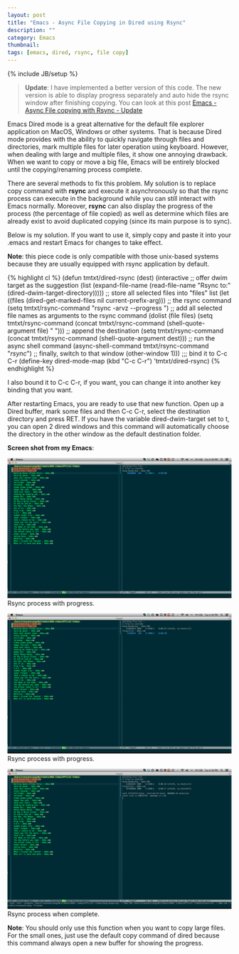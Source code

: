 ```yaml
---
layout: post
title: "Emacs - Async File Copying in Dired using Rsync"
description: ""
category: Emacs
thumbnail: 
tags: [emacs, dired, rsync, file copy]
---
```

{% include JB/setup %}

> **Update**: I have implemented a better version of this code. The new version is
> able to display progress separately and auto hide the rsync window after
> finishing copying. You can look at this post
> [Emacs - Async File copying with Rsync - Update](/2013/04/06/emacs-async-file-copying-with-rsync-update/)

Emacs Dired mode is a great alternative for the default file explorer
application on
MacOS, Windows or other systems. That is because Dired mode provides with
the ability to quickly navigate through files and directories, mark
multiple files for later operation using keyboard. However, when dealing with
large and multiple files, it show one annoying drawback. When we want to copy or
move a big file, Emacs will be entirely blocked until the copying/renaming
process complete.

There are several methods to fix this problem. My solution is to replace copy
command with **rsync** and execute it asynchronously so that the rsync process
can execute in the background while you can still interact with Emacs normally.
Moreover, **rsync** can also display the progress of the process (the percentage
of file copied) as well as determine which files are already exist to avoid
duplicated copying (since its main purpose is to sync).

Below is my solution. If you want to use it, simply copy and paste it into your
.emacs and restart Emacs for changes to take effect.

**Note**: this piece code is only compatible with those unix-based systems
because they are usually equipped with rsync application by default.

{% highlight cl %}
(defun tmtxt/dired-rsync (dest)
  (interactive
   ;; offer dwim target as the suggestion
   (list (expand-file-name (read-file-name "Rsync to:" (dired-dwim-target-directory)))))
  ;; store all selected files into "files" list
  (let ((files (dired-get-marked-files nil current-prefix-arg)))
	;; the rsync command
	(setq tmtxt/rsync-command "rsync -arvz --progress ")
	;; add all selected file names as arguments to the rsync command
    (dolist (file files)
	  (setq tmtxt/rsync-command
			(concat tmtxt/rsync-command
					(shell-quote-argument file)
					" ")))
	;; append the destination
	(setq tmtxt/rsync-command
		  (concat tmtxt/rsync-command
				  (shell-quote-argument dest)))
	;; run the async shell command
	(async-shell-command tmtxt/rsync-command "*rsync*")
	;; finally, switch to that window
	(other-window 1)))
;;; bind it to C-c C-r
(define-key dired-mode-map (kbd "C-c C-r") 'tmtxt/dired-rsync)
{% endhighlight %}

I also bound it to C-c C-r, if you want, you can change it into another key
binding that you want.

After restarting Emacs, you are ready to use that new function. Open up a Dired
buffer, mark some files and then C-c C-r, select the destination directory and
press RET. If you have the variable dired-dwim-target set to t, you can open 2
dired windows and this command will automatically choose the directory in the
other window as the default destination folder.

**Screen shot from my Emacs**:

![Rsync3](/files/2013-04-02-emacs-async-file-copying-in-dired-using-rsync/rsync3.png)  
Rsync process with progress.

![Rsync2](/files/2013-04-02-emacs-async-file-copying-in-dired-using-rsync/rsync2.png)  
Rsync process with progress.

![Rsync1](/files/2013-04-02-emacs-async-file-copying-in-dired-using-rsync/rsync1.png)  
Rsync process when complete.

**Note**: You should only use this function when you want to copy large files.
For the small ones, just use the default copy command of dired because this
command always open a new buffer for showing the progress.
